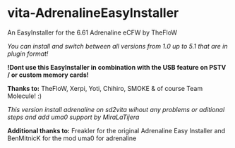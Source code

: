 # vita-AdrenalineEasyInstaller
An EasyInstaller for the 6.61 Adrenaline eCFW by TheFloW

*You can install and switch between all versions from 1.0 up to 5.1 that are in plugin format!*


**!Dont use this EasyInstaller in combination with the USB feature on PSTV / or custom memory cards!**

**Thanks to:** TheFloW, Xerpi, Yoti, Chihiro, SMOKE & of course Team Molecule! :)

*This version install adrenaline on sd2vita wihout any problems or aditional steps and add uma0 support by MiraLaTijera*

**Additional thanks to:** Freakler for the original Adrenaline Easy Installer and BenMitnicK for the mod uma0 for adrenaline
